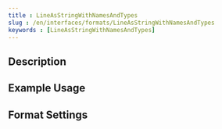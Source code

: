```yaml
---
title : LineAsStringWithNamesAndTypes
slug : /en/interfaces/formats/LineAsStringWithNamesAndTypes
keywords : [LineAsStringWithNamesAndTypes]
---
```


## Description

## Example Usage

## Format Settings